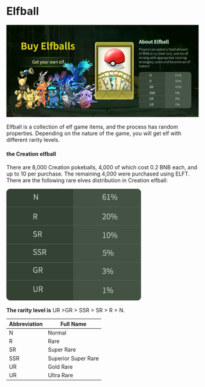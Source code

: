 # Elfball

![](<../.gitbook/assets/buy elfball.png>)

Elfball is a collection of elf game items, and the process has random properties. Depending on the nature of the game, you will get elf with different rarity levels.

#### the Creation elfball

There are 8,000 Creation pokeballs, 4,000 of which cost 0.2 BNB each, and up to 10 per purchase. The remaining 4,000 were purchased using ELFT. There are the following rare elves distribution in Creation elfball:

![](../.gitbook/assets/Rarity.png)

**The rarity level is** UR >GR > SSR > SR > R > N.

| Abbreviation | Full Name           |
| ------------ | ------------------- |
| N            | Normal              |
| R            | Rare                |
| SR           | Super Rare          |
| SSR          | Superior Super Rare |
| UR           | Gold Rare           |
| UR           | Ultra Rare          |
